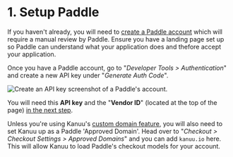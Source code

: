 # 1. Setup Paddle

If you haven't already, you will need to [create a Paddle account](https://paddle.com/demo/) which will require a manual review by Paddle. Ensure you have a landing page set up so Paddle can understand what your application does and thefore accept your application.

Once you have a Paddle account, go to "*Developer Tools > Authentication*" and create a new API key under "*Generate Auth Code*".

![Create an API key screenshot of a Paddle's account.](/paddle_api_key.png)

You will need this **API key** and the "**Vendor ID**" (located at the top of the page) [in the next step](./setup-kanuu).

Unless you're using Kanuu's [custom domain feature](../advanced/custom-domains), you will also need to set Kanuu up as a Paddle 'Approved Domain'. Head over to "*Checkout > Checkout Settings > Approved Domains*" and you can add `kanuu.io` here. This will allow Kanuu to load Paddle's checkout models for your account.
